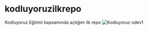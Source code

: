 # kodluyoruzilkrepo
Kodluyoruz Eğitimi kapsamında açtığım ilk repo
![Kodluyoruz odev1](https://www.hizliresim.com/lruks9q)